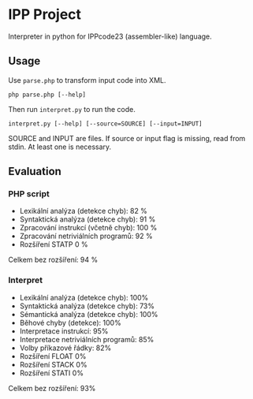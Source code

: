 # IPP Project

Interpreter in python for IPPcode23 (assembler-like) language.

## Usage

Use `parse.php` to transform input code into XML. <br>
```
php parse.php [--help]
```
Then run `interpret.py` to run the code.
```
interpret.py [--help] [--source=SOURCE] [--input=INPUT]
```
SOURCE and INPUT are files. If source or input flag is missing, read from stdin. At least one is necessary.

## Evaluation

### PHP script

- Lexikální analýza (detekce chyb): 82 %
- Syntaktická analýza (detekce chyb): 91 %
- Zpracování instrukcí (včetně chyb): 100 %
- Zpracování netriviálních programů: 92 %
- Rozšíření STATP 0 %
  
Celkem bez rozšíření: 94 %

### Interpret

- Lexikální analýza (detekce chyb): 100%
- Syntaktická analýza (detekce chyb): 73%
- Sémantická analýza (detekce chyb): 100%
- Běhové chyby (detekce): 100%
- Interpretace instrukcí: 95%
- Interpretace netriviálních programů: 85%
- Volby příkazové řádky: 82%
- Rozšíření FLOAT 0%
- Rozšíření STACK 0%
- Rozšíření STATI 0%
 
Celkem bez rozšíření: 93%